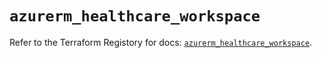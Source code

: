 # `azurerm_healthcare_workspace`

Refer to the Terraform Registory for docs: [`azurerm_healthcare_workspace`](https://www.terraform.io/docs/providers/azurerm/r/healthcare_workspace).
